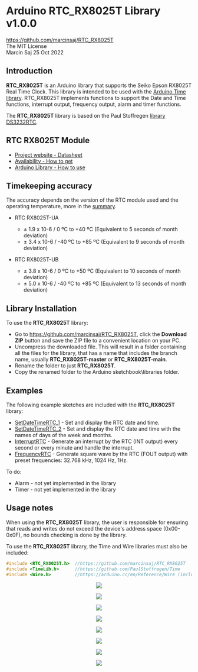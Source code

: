# Arduino RTC_RX8025T Library v1.0.0

https://github.com/marcinsaj/RTC_RX8025T  
The MIT License  
Marcin Saj 25 Oct 2022  


## Introduction ##
**RTC_RX8025T** is an Arduino library that supports the Seiko Epson RX8025T Real Time Clock. This library is intended to be used with the [Arduino Time library](http://www.arduino.cc/playground/Code/Time). RTC_RX8025T implements functions to support the Date and Time functions, interrupt output, frequency output, alarm and timer functions.

The **RTC_RX8025T** library is based on the Paul Stoffregen [library DS3232RTC](https://github.com/PaulStoffregen/DS3232RTC).

## RTC RX8025T Module
- [Project website - Datasheet](https://nixietester.com/project/real-time-clock-rx8025t)
- [Availability - How to get](https://nixietester.com/product/real-time-clock-rx8025t)
- [Arduino Library - How to use](https://github.com/marcinsaj/RTC_RX8025T)

## Timekeeping accuracy ##
The accuracy depends on the version of the RTC module used and the operating temperature, more in the [summary](https://github.com/marcinsaj/RTC_RX8025T/blob/main/datasheet/RX8025T-Datasheet-summary.pdf).

- RTC RX8025T-UA
  - ± 1.9 x 10-6 / 0 ºC to +40 ºC (Equivalent to 5 seconds of month deviation)
  - ± 3.4 x 10-6 / -40 ºC to +85 ºC (Equivalent to 9 seconds of month deviation)

- RTC RX8025T-UB
  - ± 3.8 x 10-6 / 0 ºC to +50 ºC (Equivalent to 10 seconds of month deviation)
  - ± 5.0 x 10-6 / -40 ºC to +85 ºC (Equivalent to 13 seconds of month deviation)

## Library Installation ##
To use the **RTC_RX8025T** library:  
- Go to https://github.com/marcinsaj/RTC_RX8025T, click the **Download ZIP** button and save the ZIP file to a convenient location on your PC.
- Uncompress the downloaded file.  This will result in a folder containing all the files for the library, that has a name that includes the branch name, usually **RTC_RX8025T-master** or **RTC_RX8025T-main**.
- Rename the folder to just **RTC_RX8025T**.
- Copy the renamed folder to the Arduino sketchbook\libraries folder.

## Examples ##
The following example sketches are included with the **RTC_RX8025T** library:
- [SetDateTimeRTC_1](https://github.com/marcinsaj/RTC_RX8025T/blob/main/examples/SetDateTimeRTC_1/SetDateTimeRTC_1.ino) - Set and display the RTC date and time.
- [SetDateTimeRTC_2](https://github.com/marcinsaj/RTC_RX8025T/blob/main/examples/SetDateTimeRTC_2/SetDateTimeRTC_2.ino) - Set and display the RTC date and time with the names of days of the week and months.
- [InterruptRTC](https://github.com/marcinsaj/RTC_RX8025T/blob/main/examples/InterruptRTC/InterruptRTC.ino) - Generate an interrupt by the RTC (INT output) every second or every minute and handle the interrupt.
- [FrequencyRTC](https://github.com/marcinsaj/RTC_RX8025T/blob/main/examples/FrequencyRTC/FrequencyRTC.ino) - Generate square wave by the RTC (FOUT output) with preset frequencies: 32.768 kHz, 1024 Hz, 1Hz.

To do:
- Alarm - not yet implemented in the library
- Timer - not yet implemented in the library

## Usage notes ##
When using the **RTC_RX8025T** library, the user is responsible for ensuring that reads and writes do not exceed the device's address space (0x00-0x0F), no bounds checking is done by the library.            

To use the **RTC_RX8025T** library, the Time and Wire libraries must also be included:
```c++
#include <RTC_RX8025T.h>  //https://github.com/marcinsaj/RTC_RX8025T
#include <TimeLib.h>      //https://github.com/PaulStoffregen/Time
#include <Wire.h>         //https://arduino.cc/en/Reference/Wire (included with Arduino IDE)
```




<p align="center"><img src="https://github.com/marcinsaj/RTC_RX8025T/blob/main/extras/Real-Time-Clock-RTC-RX8025T-01.jpg"></p>
<p align="center"><img src="https://github.com/marcinsaj/RTC_RX8025T/blob/main/extras/Real-Time-Clock-RTC_RX8025T-02.jpg"></p>
<p align="center"><img src="https://github.com/marcinsaj/RTC_RX8025T/blob/main/datasheet/real-time-clock-rtc-rx8025t-pinout-1.jpg"></p>
<p align="center"><img src="https://github.com/marcinsaj/RTC_RX8025T/blob/main/datasheet/real-time-clock-rtc-rx8025t-pinout-2.jpg"></p>
<p align="center"><img src="https://github.com/marcinsaj/RTC_RX8025T/blob/main/datasheet/real-time-clock-rtc-rx8025t-pinout-info.jpg"></p>
<p align="center"><img src="https://github.com/marcinsaj/RTC_RX8025T/blob/main/datasheet/real-time-clock-rtc-rx8025t-dimensions-1.jpg"></p>
<p align="center"><img src="https://github.com/marcinsaj/RTC_RX8025T/blob/main/datasheet/real-time-clock-rtc-rx8025t-dimensions-2.jpg"></p>
<p align="center"><img src="https://github.com/marcinsaj/RTC_RX8025T/blob/main/datasheet/Real-Time-Clock-RX8025T-Schematic.png"></p>
